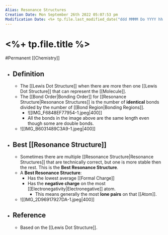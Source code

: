 ```yaml
---
Alias: Resonance Structures
Creation Date: Mon September 26th 2022 05:07:53 pm 
Modification Date: <%+ tp.file.last_modified_date("ddd MMMM Do YYYY hh:mm:ss a") %>
---
```

# <%+ tp.file.title %>
#Permanent [[Chemistry]]

- ## Definition
	- The [[Lewis Dot Structure]] when there are more then one [[Lewis Dot Structure]] that can represent the [[Molecule]].
	- The [[Bond Order|Bonding Order]] for [[Resonance Structure|Resonance Structures]] is the number of **identical** bonds divided by the number of [[Bond Region|Bonding Regions]].
		- ![[IMG_F6848EF77954-1.jpeg|400]]
		- All the bonds in the image above are the same length even though some are double bonds.
	- ![[IMG_B6031489C3A9-1.jpeg|400]]
- ## Best [[Resonance Structure]]
	- Sometimes there are multiple [[Resonance Structure|Resonance Structures]] that are technically correct, but one is more stable then the rest. This is the **Best Resonance Structure**.
	- A **Best Resonance Structure**:
		- Has the lowest average [[Formal Charge]]
		- Has the **negative charge** on the most [[Electronegativity|Electronegative]] atom.
			- This means generally the most **lone pairs** on that [[Atom]].
	- ![[IMG_2D96917927DA-1.jpeg|400]]
- ## Reference
	- Based on the [[Lewis Dot Structure]].